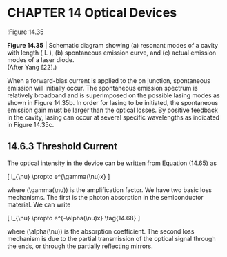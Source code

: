 # CHAPTER 14 Optical Devices

!Figure 14.35

**Figure 14.35** | Schematic diagram showing (a) resonant modes of a cavity with length \( L \), (b) spontaneous emission curve, and (c) actual emission modes of a laser diode.  
(After Yang [22].)

When a forward-bias current is applied to the pn junction, spontaneous emission will initially occur. The spontaneous emission spectrum is relatively broadband and is superimposed on the possible lasing modes as shown in Figure 14.35b. In order for lasing to be initiated, the spontaneous emission gain must be larger than the optical losses. By positive feedback in the cavity, lasing can occur at several specific wavelengths as indicated in Figure 14.35c.

## 14.6.3 Threshold Current

The optical intensity in the device can be written from Equation (14.65) as

\[
I_{\nu} \propto e^{\gamma(\nu)x}
\]

where \(\gamma(\nu)\) is the amplification factor. We have two basic loss mechanisms. The first is the photon absorption in the semiconductor material. We can write

\[
I_{\nu} \propto e^{-\alpha(\nu)x} \tag{14.68}
\]

where \(\alpha(\nu)\) is the absorption coefficient. The second loss mechanism is due to the partial transmission of the optical signal through the ends, or through the partially reflecting mirrors.